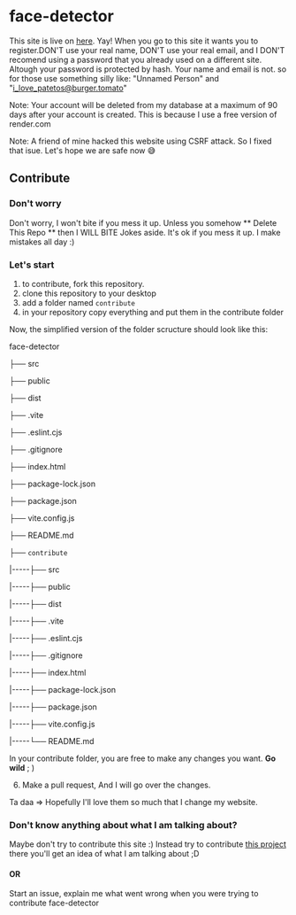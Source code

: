 # face-detector
This site is live on [here](https://face-detector-e2hi.onrender.com/). Yay! When you go to this site it wants you to register.DON'T use your real name, DON'T use your real email, and I DON'T recomend using a password that you already used on a different site. Altough your password is protected by hash. Your name and email is not. so for those use something silly like: "Unnamed Person" and "i_love_patetos@burger.tomato"

Note: Your account will be deleted from my database at a maximum of 90 days after your account is created. This is because I use a free version of render.com

Note: A friend of mine hacked this website using CSRF attack. So I fixed that isue. Let's hope we are safe now 😅

## Contribute

### Don't worry
Don't worry, I won't bite if you mess it up. Unless you somehow ** Delete This Repo ** then I WILL BITE
Jokes aside. It's ok if you mess it up. I make mistakes all day :)

### Let's start
1. to contribute, fork this repository.
2. clone this repository to your desktop
3. add a folder named `contribute`
4. in your repository copy everything and put them in the contribute folder

Now, the simplified version of the folder scructure should look like this:

face-detector

├── src

├── public

├── dist

├── .vite

├── .eslint.cjs

├── .gitignore

├── index.html

├── package-lock.json

├── package.json

├── vite.config.js

├── README.md

├── `contribute`

|-----├── src

|-----├── public

|-----├── dist

|-----├── .vite

|-----├── .eslint.cjs

|-----├── .gitignore

|-----├── index.html

|-----├── package-lock.json

|-----├── package.json

|-----├── vite.config.js

|-----└── README.md


In your contribute folder, you are free to make any changes you want. **Go wild** ; )

6. Make a pull request, And I will go over the changes.

Ta daa => Hopefully I'll love them so much that I change my website.

### Don't know anything about what I am talking about?

Maybe don't try to contribute this site :)
Instead try to contribute [this project](https://github.com/zero-to-mastery/start-here-guidelines) there you'll get an idea of what I am talking about ;D
#### OR
Start an issue, explain me what went wrong when you were trying to contribute face-detector
